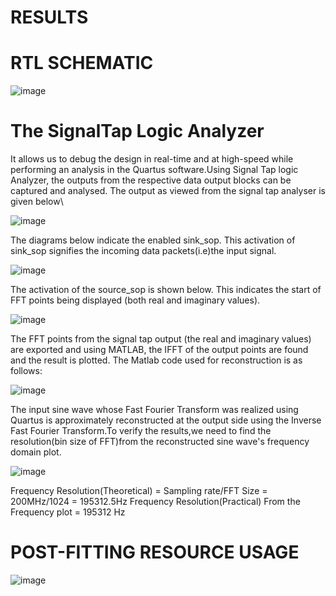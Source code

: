# RESULTS
# RTL SCHEMATIC
![image](https://github.com/sivaram-07/FFT-IP/assets/114935240/efda7e17-e2e6-475e-a417-7d5857c4924e)

# The SignalTap Logic Analyzer 
It allows us to debug the design in real-time and at high-speed while performing an
analysis in the Quartus software.Using Signal Tap logic Analyzer, the outputs from the respective data output
blocks can be captured and analysed.
The output as viewed from the signal tap analyser is given below\

![image](https://github.com/sivaram-07/FFT-IP/assets/114935240/efb71ea4-ba6a-47d2-bc5f-90d55a6c1f5b)

The diagrams below indicate the enabled sink_sop. This activation of sink_sop
signifies the incoming data packets(i.e)the input signal.

![image](https://github.com/sivaram-07/FFT-IP/assets/114935240/44e60db6-e956-47f8-8de5-7fe53dbdadf6)

The activation of the source_sop is shown below. This indicates the start of FFT
points being displayed (both real and imaginary values).

![image](https://github.com/sivaram-07/FFT-IP/assets/114935240/3d28373c-1757-4cae-a800-200e82e98270)

The FFT points from the signal tap output (the real and imaginary values) are
exported and using MATLAB, the IFFT of the output points are found and the
result is plotted. The Matlab code used for reconstruction is as follows:

![image](https://github.com/sivaram-07/FFT-IP/assets/114935240/f4092f55-9797-450d-9546-30f78bb9e0a8)

The input sine wave whose Fast Fourier Transform was realized using Quartus is
approximately reconstructed at the output side using the Inverse Fast Fourier
Transform.To verify the results,we need to find the resolution(bin size of FFT)from the reconstructed sine wave's frequency domain plot.




![image](https://github.com/sivaram-07/FFT-IP/assets/114935240/97109e21-5b27-49c5-b1a8-826da390af6d)

Frequency Resolution(Theoretical) = Sampling rate/FFT Size
                                  = 200MHz/1024
= 195312.5Hz
Frequency Resolution(Practical) From the Frequency plot = 195312 Hz

# POST-FITTING RESOURCE USAGE
![image](https://github.com/sivaram-07/FFT-IP/assets/114935240/a540d80d-1cd2-4db2-810d-e3469b6302fa)
